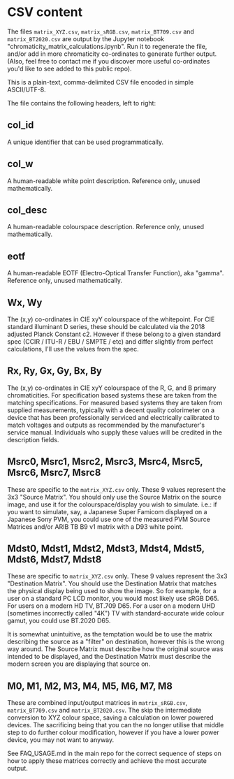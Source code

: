 # CSV content

The files `matrix_XYZ.csv`, `matrix_sRGB.csv`, `matrix_BT709.csv` and `matrix_BT2020.csv` are output by the Jupyter notebook "chromaticity_matrix_calculations.ipynb".  Run it to regenerate the file, and/or add in more chromaticity co-ordinates to generate further output.  (Also, feel free to contact me if you discover more useful co-ordinates you'd like to see added to this public repo).

This is a plain-text, comma-delimited CSV file encoded in simple ASCII/UTF-8. 

The file contains the following headers, left to right:

## col_id

A unique identifier that can be used programmatically. 

## col_w

A human-readable white point description.  Reference only, unused mathematically. 

## col_desc

A human-readable colourspace description.  Reference only, unused mathematically. 

## eotf

A human-readable EOTF (Electro-Optical Transfer Function), aka "gamma".  Reference only, unused mathematically. 

## Wx, Wy

The (x,y) co-ordinates in CIE xyY colourspace of the whitepoint. For CIE standard illuminant D series, these should be calculated via the 2018 adjusted Planck Constant c2. However if these belong to a given standard spec (CCIR / ITU-R / EBU / SMPTE / etc) and differ slightly from perfect calculations, I'll use the values from the spec.

## Rx, Ry, Gx, Gy, Bx, By

The (x,y) co-ordinates in CIE xyY colourspace of the R, G, and B primary chromaticities. For specification based systems these are taken from the matching specifications.  For measured based systems they are taken from supplied measurements, typically with a decent quality colorimeter on a device that has been professionally serviced and electrically calibrated to match voltages and outputs as recommended by the manufacturer's service manual. Individuals who supply these values will be credited in the description fields. 

## Msrc0, Msrc1, Msrc2, Msrc3, Msrc4, Msrc5, Msrc6, Msrc7, Msrc8

These are specific to the `matrix_XYZ.csv` only. These 9 values represent the 3x3 "Source Matrix".  You should only use the Source Matrix on the source image, and use it for the colourspace/display you wish to simulate.  i.e.: if you want to simulate, say, a Japanese Super Famicom displayed on a Japanese Sony PVM, you could use one of the measured PVM Source Matrices and/or ARIB TB B9 v1 matrix with a D93 white point. 

## Mdst0, Mdst1, Mdst2, Mdst3, Mdst4, Mdst5, Mdst6, Mdst7, Mdst8

These are specific to `matrix_XYZ.csv` only. These 9 values represent the 3x3 "Destination Matrix".  You should use the Destination Matrix that matches the physical display being used to show the image.  So for example, for a user on a standard PC LCD monitor, you would most likely use sRGB D65.  For users on a modern HD TV, BT.709 D65.  For a user on a modern UHD (sometimes incorrectly called "4K") TV with standard-accurate wide colour gamut, you could use BT.2020 D65. 

It is somewhat unintuitive, as the temptation would be to use the matrix describing the source as a "filter" on destination, however this is the wrong way around.  The Source Matrix must describe how the original source was intended to be displayed, and the Destination Matrix must describe the modern screen you are displaying that source on. 

## M0, M1, M2, M3, M4, M5, M6, M7, M8

These are combined input/output matrices in `matrix_sRGB.csv`, `matrix_BT709.csv` and `matrix_BT2020.csv`.  The skip the intermediate conversion to XYZ colour space, saving a calculation on lower powered devices.  The sacrificing being that you can the no longer utilise that middle step to do further colour modification, however if you have a lower power device, you may not want to anyway. 

See FAQ_USAGE.md in the main repo for the correct sequence of steps on how to apply these matrices correctly and achieve the most accurate output. 
